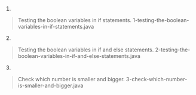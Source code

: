 1.
>Testing the boolean variables in if statements. 1-testing-the-boolean-variables-in-if-statements.java

2.
>Testing the boolean variables in if and else statements. 2-testing-the-boolean-variables-in-if-and-else-statements.java

3.
>Check which number is smaller and bigger. 3-check-which-number-is-smaller-and-bigger.java